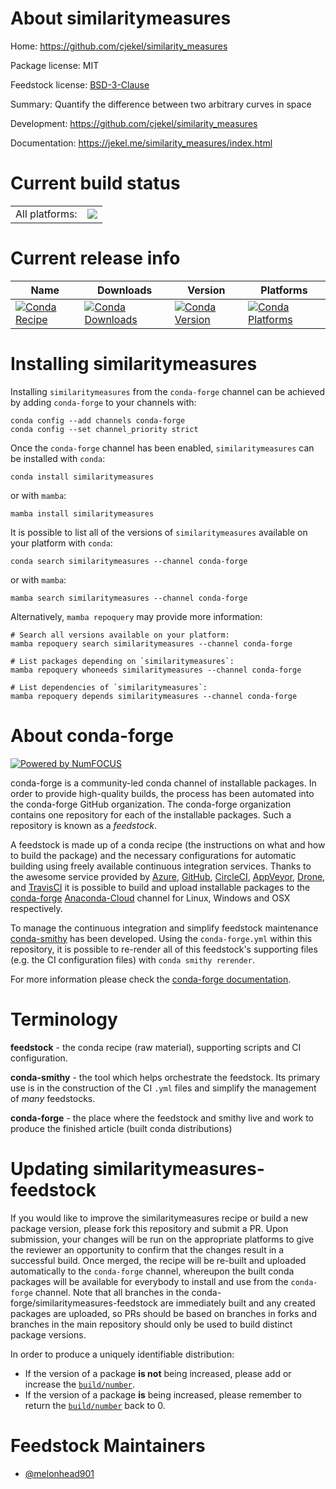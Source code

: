 About similaritymeasures
========================

Home: https://github.com/cjekel/similarity_measures

Package license: MIT

Feedstock license: [BSD-3-Clause](https://github.com/conda-forge/similaritymeasures-feedstock/blob/main/LICENSE.txt)

Summary: Quantify the difference between two arbitrary curves in space

Development: https://github.com/cjekel/similarity_measures

Documentation: https://jekel.me/similarity_measures/index.html

Current build status
====================


<table><tr><td>All platforms:</td>
    <td>
      <a href="https://dev.azure.com/conda-forge/feedstock-builds/_build/latest?definitionId=12107&branchName=main">
        <img src="https://dev.azure.com/conda-forge/feedstock-builds/_apis/build/status/similaritymeasures-feedstock?branchName=main">
      </a>
    </td>
  </tr>
</table>

Current release info
====================

| Name | Downloads | Version | Platforms |
| --- | --- | --- | --- |
| [![Conda Recipe](https://img.shields.io/badge/recipe-similaritymeasures-green.svg)](https://anaconda.org/conda-forge/similaritymeasures) | [![Conda Downloads](https://img.shields.io/conda/dn/conda-forge/similaritymeasures.svg)](https://anaconda.org/conda-forge/similaritymeasures) | [![Conda Version](https://img.shields.io/conda/vn/conda-forge/similaritymeasures.svg)](https://anaconda.org/conda-forge/similaritymeasures) | [![Conda Platforms](https://img.shields.io/conda/pn/conda-forge/similaritymeasures.svg)](https://anaconda.org/conda-forge/similaritymeasures) |

Installing similaritymeasures
=============================

Installing `similaritymeasures` from the `conda-forge` channel can be achieved by adding `conda-forge` to your channels with:

```
conda config --add channels conda-forge
conda config --set channel_priority strict
```

Once the `conda-forge` channel has been enabled, `similaritymeasures` can be installed with `conda`:

```
conda install similaritymeasures
```

or with `mamba`:

```
mamba install similaritymeasures
```

It is possible to list all of the versions of `similaritymeasures` available on your platform with `conda`:

```
conda search similaritymeasures --channel conda-forge
```

or with `mamba`:

```
mamba search similaritymeasures --channel conda-forge
```

Alternatively, `mamba repoquery` may provide more information:

```
# Search all versions available on your platform:
mamba repoquery search similaritymeasures --channel conda-forge

# List packages depending on `similaritymeasures`:
mamba repoquery whoneeds similaritymeasures --channel conda-forge

# List dependencies of `similaritymeasures`:
mamba repoquery depends similaritymeasures --channel conda-forge
```


About conda-forge
=================

[![Powered by
NumFOCUS](https://img.shields.io/badge/powered%20by-NumFOCUS-orange.svg?style=flat&colorA=E1523D&colorB=007D8A)](https://numfocus.org)

conda-forge is a community-led conda channel of installable packages.
In order to provide high-quality builds, the process has been automated into the
conda-forge GitHub organization. The conda-forge organization contains one repository
for each of the installable packages. Such a repository is known as a *feedstock*.

A feedstock is made up of a conda recipe (the instructions on what and how to build
the package) and the necessary configurations for automatic building using freely
available continuous integration services. Thanks to the awesome service provided by
[Azure](https://azure.microsoft.com/en-us/services/devops/), [GitHub](https://github.com/),
[CircleCI](https://circleci.com/), [AppVeyor](https://www.appveyor.com/),
[Drone](https://cloud.drone.io/welcome), and [TravisCI](https://travis-ci.com/)
it is possible to build and upload installable packages to the
[conda-forge](https://anaconda.org/conda-forge) [Anaconda-Cloud](https://anaconda.org/)
channel for Linux, Windows and OSX respectively.

To manage the continuous integration and simplify feedstock maintenance
[conda-smithy](https://github.com/conda-forge/conda-smithy) has been developed.
Using the ``conda-forge.yml`` within this repository, it is possible to re-render all of
this feedstock's supporting files (e.g. the CI configuration files) with ``conda smithy rerender``.

For more information please check the [conda-forge documentation](https://conda-forge.org/docs/).

Terminology
===========

**feedstock** - the conda recipe (raw material), supporting scripts and CI configuration.

**conda-smithy** - the tool which helps orchestrate the feedstock.
                   Its primary use is in the construction of the CI ``.yml`` files
                   and simplify the management of *many* feedstocks.

**conda-forge** - the place where the feedstock and smithy live and work to
                  produce the finished article (built conda distributions)


Updating similaritymeasures-feedstock
=====================================

If you would like to improve the similaritymeasures recipe or build a new
package version, please fork this repository and submit a PR. Upon submission,
your changes will be run on the appropriate platforms to give the reviewer an
opportunity to confirm that the changes result in a successful build. Once
merged, the recipe will be re-built and uploaded automatically to the
`conda-forge` channel, whereupon the built conda packages will be available for
everybody to install and use from the `conda-forge` channel.
Note that all branches in the conda-forge/similaritymeasures-feedstock are
immediately built and any created packages are uploaded, so PRs should be based
on branches in forks and branches in the main repository should only be used to
build distinct package versions.

In order to produce a uniquely identifiable distribution:
 * If the version of a package **is not** being increased, please add or increase
   the [``build/number``](https://docs.conda.io/projects/conda-build/en/latest/resources/define-metadata.html#build-number-and-string).
 * If the version of a package **is** being increased, please remember to return
   the [``build/number``](https://docs.conda.io/projects/conda-build/en/latest/resources/define-metadata.html#build-number-and-string)
   back to 0.

Feedstock Maintainers
=====================

* [@melonhead901](https://github.com/melonhead901/)

